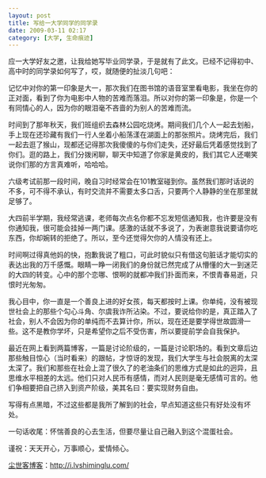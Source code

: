 ```yaml
---
layout: post
title: 写给一大学同学的同学录
date: 2009-03-11 02:17
category: [大学, 生命痕迹]
---
```

应一大学好友之邀，让我给她写毕业同学录，于是就有了此文。已经不记得初中、高中时的同学录如何写了，哎，就随便的扯淡几句吧：

记忆中对你的第一印象是大一，那次我们在图书馆的语音室里看电影，我坐在你的正对面，看到了你为电影中人物的苦难而落泪。所以对你的第一印象是，你是一个有同情心的人，因为你的眼泪毫不吝啬的为别人的苦难而流。

时间到了那年秋天，我们班组织去森林公园吃烧烤。期间我们几个人一起去划船，手上现在还珍藏有我们一行人坐着小船荡漾在湖面上的那张照片。烧烤完后，我们一起去逛了猴山，现都还记得那次我傻傻的与你们走失，还好最后凭着感觉找到了你们。逛的路上，我们分拨闲聊，聊天中知道了你家是黄皮的，我们其它人还嘲笑说你们那的方言真难听，哈哈哈。

六级考试前那一段时间，晚自习时经常会在101教室碰到你。虽然我们那时话说的不多，可不得不承认，有时交流并不需要太多口舌，只要两个人静静的坐在那里就足够了。

大四前半学期，我经常逃课，老师每次点名你都不忘发短信通知我，也许要是没有你通知我，很可能会挂掉一两门课。感激的话就不多说了，为表谢意我说要请你吃东西，你却婉转的拒绝了。所以，至今还觉得欠你的人情没有还上。

时间啊过得真他妈的快，抱歉我说了粗口，可此时貌似只有借这句脏话才能切实的表达出我的万千感慨。眼睛一睁一闭我们的身份就已然完成了从懵懂的大一到迷茫的大四的转变。心中的那个恋哪、恨啊的就都冲我们扑面而来，不恨青春易逝，只恨时光匆匆。

我心目中，你一直是一个善良上进的好女孩，每天都按时上课。你单纯，没有被现世社会上的那些个勾心斗角、尔虞我诈所沾染。不过，要说给你的是，真正踏入了社会，别人不会因为你的单纯而不去算计你，所以，现在还是要学得世故圆滑一些。这不是教你学坏，只是希望你之后不受伤害，所以要提前学会自我保护。

最近在网上看到两篇博客，一篇是讨论阶级的，一篇是讨论职场的。看到文章后边那些触目惊心（当时看来）的跟帖，才惊讶的发现，我们大学生与社会脱离的太深太深了。我们和那些在社会上混了很久了的老油条们的思维方式是如此的迥异，且思维水平相差的太远。他们只对人民币有感情，而对人民则是毫无感情可言的。他们争相要把自己挤入到资产阶级，美其名曰：要实现财务自由。

写得有点黑暗，不过这些都是我所了解到的社会，早点知道这些只有好处没有坏处。

一句话收尾：怀惴善良的心去生活，但要尽量让自己融入到这个混蛋社会。

谨祝：天天开心，万事顺心，爱情倾心。

<a href="http://i.lvshiminglu.com/">尘世客博客</a>：<a href="http://i.lvshiminglu.com/">http://i.lvshiminglu.com/</a>

